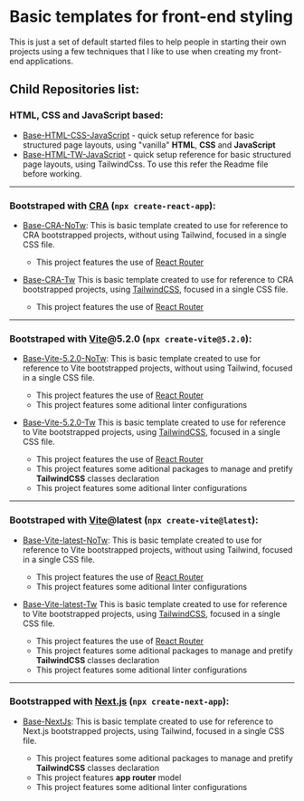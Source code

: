 # Basic templates for front-end styling

This is just a set of default started files to help people in starting their own projects using a few techniques that I like to use when creating my front-end applications.

## Child Repositories list:

### HTML, CSS and JavaScript based:

- [Base-HTML-CSS-JavaScript](https://github.com/vonschappler/Base-HTML-CSS-JavaScript/tree/main) - quick setup reference for basic structured page layouts, using "vanilla" **HTML**, **CSS** and **JavaScript**
- [Base-HTML-TW-JavaScript](https://github.com/vonschappler/Base-HTML-TW-JavaScript/tree/main) - quick setup reference for basic structured page layouts, using TailwindCss. To use this refer the Readme file before working.

---

### Bootstraped with [CRA](https://react.dev) (`npx create-react-app`):

- [Base-CRA-NoTw](https://github.com/vonschappler/Base-CRA-NoTw/tree/main):
  This is basic template created to use for reference to CRA bootstrapped projects, without using Tailwind, focused in a single CSS file.

  - This project features the use of [React Router](https://reactrouter.com)

- [Base-CRA-Tw](https://github.com/vonschappler/Base-CRA-Tw/tree/main)
  This is basic template created to use for reference to CRA bootstrapped projects, using [TailwindCSS](https://tailwindcss.com), focused in a single CSS file.

  - This project features the use of [React Router](https://reactrouter.com)

---

### Bootstraped with [Vite](https://vitejs.dev)@5.2.0 (`npx create-vite@5.2.0`):

- [Base-Vite-5.2.0-NoTw](https://github.com/vonschappler/Base-Vite-5.2.0-NoTw/tree/main):
  This is basic template created to use for reference to Vite bootstrapped projects, without using Tailwind, focused in a single CSS file.

  - This project features the use of [React Router](https://reactrouter.com)
  - This project features some aditional linter configurations

- [Base-Vite-5.2.0-Tw](https://github.com/vonschappler/Base-Vite-5.2.0-Tw/tree/main)
  This is basic template created to use for reference to Vite bootstrapped projects, using [TailwindCSS](https://tailwindcss.com), focused in a single CSS file.

  - This project features the use of [React Router](https://reactrouter.com)
  - This project features some aditional packages to manage and pretify **TailwindCSS** classes declaration
  - This project features some aditional linter configurations

---

### Bootstraped with [Vite](https://vitejs.dev)@latest (`npx create-vite@latest`):

- [Base-Vite-latest-NoTw](https://github.com/vonschappler/Base-Vite-latest-NoTw/tree/main):
  This is basic template created to use for reference to Vite bootstrapped projects, without using Tailwind, focused in a single CSS file.

  - This project features the use of [React Router](https://reactrouter.com)
  - This project features some aditional linter configurations

- [Base-Vite-latest-Tw](https://github.com/vonschappler/Base-Vite-latest-Tw/tree/main)
  This is basic template created to use for reference to Vite bootstrapped projects, using [TailwindCSS](https://tailwindcss.com), focused in a single CSS file.

  - This project features the use of [React Router](https://reactrouter.com)
  - This project features some aditional packages to manage and pretify **TailwindCSS** classes declaration
  - This project features some aditional linter configurations

---

### Bootstrapped with [Next.js](https://nextjs.org) (`npx create-next-app`):

- [Base-NextJs](https://github.com/vonschappler/Base-NextJs/tree/main):
  This is basic template created to use for reference to Next.js bootstrapped projects, using Tailwind, focused in a single CSS file.

  - This project features some aditional packages to manage and pretify **TailwindCSS** classes declaration
  - This project features **app router** model
  - This project features some aditional linter configurations
